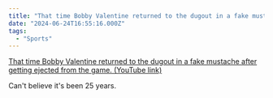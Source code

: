 ```yaml
---
title: "That time Bobby Valentine returned to the dugout in a fake mustache after getting ejected from the game."
date: "2024-06-24T16:55:16.000Z"
tags: 
  - "Sports"
---
```


[That time Bobby Valentine returned to the dugout in a fake mustache after getting ejected from the game. (YouTube link)](https://www.youtube.com/watch?v=ok6pLKBD-XQ)

Can't believe it's been 25 years.
